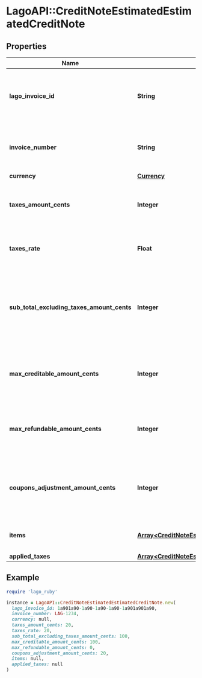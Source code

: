 # LagoAPI::CreditNoteEstimatedEstimatedCreditNote

## Properties

| Name | Type | Description | Notes |
| ---- | ---- | ----------- | ----- |
| **lago_invoice_id** | **String** | Unique identifier assigned to the invoice that the credit note belongs to |  |
| **invoice_number** | **String** | The invoice unique number, related to the credit note. |  |
| **currency** | [**Currency**](Currency.md) |  |  |
| **taxes_amount_cents** | **Integer** | The tax amount of the credit note, expressed in cents. |  |
| **taxes_rate** | **Float** | The tax rate associated with this specific credit note. |  |
| **sub_total_excluding_taxes_amount_cents** | **Integer** | The subtotal of the credit note excluding any applicable taxes, expressed in cents. |  |
| **max_creditable_amount_cents** | **Integer** | The credited amount of the credit note, expressed in cents. |  |
| **max_refundable_amount_cents** | **Integer** | The refunded amount of the credit note, expressed in cents. |  |
| **coupons_adjustment_amount_cents** | **Integer** | The pro-rated amount of the coupons applied to the source invoice. |  |
| **items** | [**Array&lt;CreditNoteEstimatedEstimatedCreditNoteItemsInner&gt;**](CreditNoteEstimatedEstimatedCreditNoteItemsInner.md) | Array of credit note’s items. |  |
| **applied_taxes** | [**Array&lt;CreditNoteEstimatedEstimatedCreditNoteAppliedTaxesInner&gt;**](CreditNoteEstimatedEstimatedCreditNoteAppliedTaxesInner.md) |  | [optional] |

## Example

```ruby
require 'lago_ruby'

instance = LagoAPI::CreditNoteEstimatedEstimatedCreditNote.new(
  lago_invoice_id: 1a901a90-1a90-1a90-1a90-1a901a901a90,
  invoice_number: LAG-1234,
  currency: null,
  taxes_amount_cents: 20,
  taxes_rate: 20,
  sub_total_excluding_taxes_amount_cents: 100,
  max_creditable_amount_cents: 100,
  max_refundable_amount_cents: 0,
  coupons_adjustment_amount_cents: 20,
  items: null,
  applied_taxes: null
)
```

